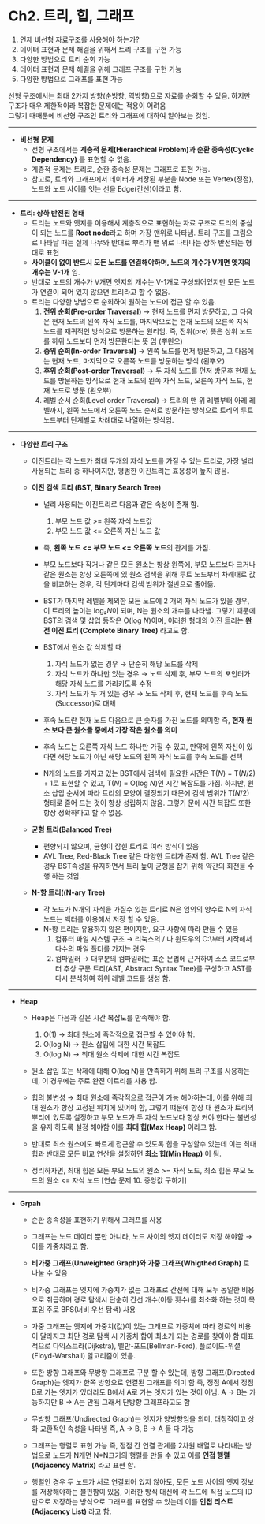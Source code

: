 # Ch2. 트리, 힙, 그래프

  1. 언제 비선형 자료구조를 사용해야 하는가?
  2. 데이터 표현과 문제 해결을 위해서 트리 구조를 구현 가능
  3. 다양한 방법으로 트리 순회 가능
  4. 데이터 표현과 문제 해결을 위해 그래프 구조를 구현 가능
  5. 다양한 방법으로 그래프를 표현 가능

선형 구조에서는 최대 2가지 방향(순방향, 역방향)으로 자료를 순회할 수 있음. 하지만 구조가 매우 제한적이라 복잡한 문제에는 적용이 어려움 <br>
그렇기 때때문에 비선형 구조인 트리와 그래프에 대하여 알아보는 것임.

-----------------------------------
  * **비선형 문제**
    - 선형 구조에서는 **계층적 문제(Hierarchical Problem)과 순환 종속성(Cyclic Dependency)** 를 표현할 수 없음.
    - 계층적 문제는 트리로, 순환 종속성 문제는 그래프로 표현 가능.
    -  참고로, 트리와 그래프에서 데이터가 저장된 부분을 Node 또는 Vertex(정점), 노드와 노드 사이를 잇는 선을 Edge(간선)이라고 함. 
      
-------------------------------------
  * **트리: 상하 반전된 형태**
    - 트리는 노드와 엣지를 이용해서 계층적으로 표현하는 자료 구조로 트리의 중심이 되는 노드를 **Root node**라고 하며 가장 맨위로 나타냄. 트리 구조를 그림으로 나타날 때는 실제 나무와 반대로 뿌리가 맨 위로 나타나는 상하 반전되는 형태로 표현
    - **사이클이 없이 반드시 모든 노드를 연결해야하며, 노드의 개수가 V개면 엣지의 개수는 V-1개** 임.
    - 반대로 노드의 개수가 V개면 엣지의 개수는 V-1개로 구성되어있지만 모든 노드가 연결이 되어 있지 않으면 트리라고 할 수 없음.
    - 트리는 다양한 방법으로 순회하여 원하는 노드에 접근 할 수 있음.
      1. **전위 순회(Pre-order Traversal)** → 현재 노드를 먼저 방문하고, 그 다음은 현재 노드의 왼쪽 자식 노드를, 마지막으로는 현재 노드의 오른쪽 지식 노드를 재귀적인 방식으로 방문하는 원리임. 즉, 전위(pre) 뜻은 상위 노드를 하위 노드보다 먼저 방문한다는 뜻 임 (뿌왼오)
      2. **중위 순회(In-order Traversal)** → 왼쪽 노드를 먼저 방문하고, 그 다음에는 현재 노드, 마지막으로 오른쪽 노드를 방문하는 방식 (왼뿌오)
      3. **후위 순회(Post-order Traversal)** → 두 자식 노드를 먼저 방문후 현재 노드를 방문하는 방식으로 현재 노드의 왼쪽 자식 노드, 오른쪽 자식 노드, 현재 노드로 방문 (왼오뿌)
      4. 레벨 순서 순회(Level order Traversal) → 트리의 맨 위 레벨부터 아레 레벨까지, 왼쪽 노드에서 오른쪽 노드 순서로 방문하는 방식으로 트리의 루트 노드부터 단계별로 차례대로 나열하는 방식임.

-------------------------------------------------------------------------
  * **다양한 트리 구조**
    - 이진트리는 각 노드가 최대 두개의 자식 노드를 가질 수 있는 트리로, 가장 널리 사용되는 트리 중 하나이지만, 평범한 이진트리는 효용성이 높지 않음.

    - **이진 검색 트리 (BST, Binary Search Tree)**
        + 널리 사용되는 이진트리로 다음과 같은 속성이 존재 함.
          1. 부모 노드 값 >= 왼쪽 자식 노드값
          2. 부모 노드 값 <= 오른쪽 자신 노드 값
        + 즉, **왼쪽 노드 <= 부모 노드 <= 오른쪽 노드**의 관계를 가짐.
        + 부모 노드보다 작거나 같은 모든 원소는 항상 왼쪽에, 부모 노드보다 크거나 같은 원소는 항상 오른쪽에 있 원소 검색을 위해 루트 노드부터 차례대로 값을 비교하는 경우, 각 단계마다 검색 범위가 절반으로 줄어듦.
        + BST가 마지막 레벨을 제외한 모든 노드에 2 개의 자식 노드가 있을 경우, 이 트리의 높이는 log₂*N*이 되며, N는 원소의 개수를 나타냄. 그렇기 때문에 BST의 검색 및 삽입 동작은 O(log *N*)이며, 이러한 형태의 이진 트리는 **완전 이진 트리 (Complete Binary Tree)** 라고도 함.
     
        + BST에서 원소 값 삭제할 때
          1. 자식 노드가 없는 경우 →  단순히 해당 노드를 삭제
          2. 자식 노드가 하나만 있는 경우 → 노드 삭제 후, 부모 노드의 포인터가 해당 자식 노드를 가리키도록 수정
          3. 자식 노드가 두 개 있는 경우 → 노드 삭제 후, 현재 노드를 후속 노드(Successor)로 대체
        + 후속 노드란 현재 노드 다음으로 큰 숫자를 가진 노드를 의미함 즉, **현재 원소 보다 큰 원소들 중에서 가장 작은 원소를 의미**
        + 후속 노드는 오른쪽 자식 노드 하나만 가질 수 있고, 만약에 왼쪽 자신이 있다면 해당 노드가 아닌 해당 노드의 왼쪽 자식 노드를 후속 노드를 선택
        + N개의 노드를 가지고 있는 BST에서 검색에 필요한 시간은 T(*N*) = T(*N*/2) + 1로 표현할 수 있고, T(*N*) = O(log *N*)인 시간 복잡도를 가짐. 하지만, 원소 삽입 순서에 따라 트리의 모양이 결정되기 때문에 검색 범위가 T(*N*/2) 형태로 줄어 드는 것이 항상 성립하지 않음. 그렇기 문에 시간 복잡도 또한 항상 정확하다고 할 수 없음.

    - **균형 트리(Balanced Tree)**
      + 편향되지 않으며, 균형이 잡힌 트리로 여러 방식이 있음
      + AVL Tree, Red-Black Tree 같은 다양한 트리가 존재 함. AVL Tree 같은 경우 BST속성을 유지하면서 트리 높이 균형을 잡기 위해 약간의 회전을 수행 하는 것임.
        
    - **N-항 트리((N-ary Tree)**
      + 각 노드가 N개의 자식을 가질수 있는 트리로 N은 임의의 양수로 N의 자식 노드는 벡터를 이용해서 저장 할 수 있음.
      + N-항 트리는 유용하지 않은 편이지만, 요구 사항에 따라 만들 수 있음
        1. 컴퓨터 파일 시스템 구조 →  리눅스의 / 나 윈도우의 C:\부터 시작해서 다수의 파일 폴더를 가지는 경우
        2. 컴파일러 →  대부분의 컴파일러는 표준 문법에 근거하여 소스 코드로부터 추상 구문 트리(AST, Abstract Syntax Tree)를 구성하고 AST를 다시 분석하여 하위 레벨 코드를 생성 함.

--------------------------------------------------
  * **Heap**
    - Heap은 다음과 같은 시간 복잡도를 만족해야 함.
      1. O(1) → 최대 원소에 즉각적으로 접근할 수 있어야 함.
      2. O(log N) →  원소 삽입에 대한 시간 복잡도
      3. O(log N) →  최대 원소 삭제에 대한 시간 복잡도

    - 원소 삽입 또는 삭제에 대해 O(log N)을 만족하기 위해 트리 구조를 사용하는데, 이 경우에는 주로 완전 이트리를 사용 함.
      
    - 힙의 불변성 → 최대 원소에 즉각적으로 접근이 가능 해야하는데, 이를 위해 최대 원소가 항상 고정된 위치에 있어야 함, 그렇기 떄문에 항상 대 원소가 트리의 뿌리에 있도록 설정하고 부모 노드가 두 자식 노드보다 항상 커야 한다는 불변성을 유지 하도록 설정 해야함 이를 **최대 힙(Max Heap)** 이라고 함.
    - 반대로 최소 원소에도 빠르게 접근할 수 있도록 힙을 구성할수 있는데 이는 최대 힙과 반대로 모든 비교 연산을 설정하면 **최소 힙(Min Heap)** 이 됨.
    - 정리하자면, 최대 힙은 모든 부모 노드의 원소 >= 자식 노드, 최소 힙은 부모 노드의 원소 <= 자식 노드
    [연습 문제 10. 중앙값 구하기]
-----------------------------------------------------
  * **Grpah**
    - 순환 종속성을 표현하기 위해서 그래프를 사용
    - 그래프는 노드 데이터 뿐만 아니라, 노드 사이의 엣지 데이터도 저장 해야함 → 이를 가중치라고 함.
    - **비가중 그래프(Unweighted Graph)와 가중 그래프(Whigthed Graph)** 로 나눌 수 있음

    - 비가중 그래프는 엣지에 가중치가 없는 그래프로 간선에 대해 모두 동일한 비용으로 취급하며 경로 탐색시 단순히 간선 개수(이동 횟수)를 최소화 하는 것이 목표임 주로 BFS(너비 우선 탐색) 사용
    - 가중 그래프는 엣지에 가중치(값)이 있는 그래프로 가중치에 따라 경로의 비용이 달라지고 최단 경로 탐색 시 가중치 합이 최소가 되는 경로를 찾아야 함 대표적으로 다익스트라(Dijkstra), 벨만-포드(Bellman-Ford), 플로이드-위셜(Floyd-Warshall) 알고리즘이 있음.
    - 또한 방향 그래프와 무방향 그래프로 구분 할 수 있는데, 방향 그래프(Directed Graph)는 엣지가 한쪽 방향으로 연결된 그래프를 의미 함 즉, 정점 A에서 정점 B로 가는 엣지가 있더라도 B에서 A로 가는 엣지가 있는 것이 아님.  A → B는 가능하지만 B → A는 안됨 그래서 단방향 그래프라고도 함
    - 무방향 그래프(Undirected Graph)는 엣지가 양방향임을 의미, 대칭적이고 상화 교환적인 속성을 나타냄 즉, A → B, B → A 둘 다 가능

    - 그래프는 행렬로 표현 가능  즉, 정점 간 연결 관계를 2차원 배열로 나타내는 방법으로 노드가 N개면 N*N크기의 행렬를 만들 수 있고 이를 **인접 행렬(Adjacency Matrix)** 라고 표현 함.

    - 행렬인 경우 두 노드가 서로 연결되어 있지 않아도, 모든 노드 사이의 엣지 정보를 저장해야하는 불편함이 있음, 이러한 방식 대신에 각 노드에 직접 노드의 ID만으로 저장하는 방식으로 그래프를 표현할 수 있는데 이를 **인접 리스트(Adjacency List)** 라고 함.
